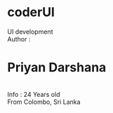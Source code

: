 # coderUI
UI development<br>
Author : <h1><strong>Priyan Darshana</strong> </h1><br>
Info : 24 Years old <br>
       From Colombo, Sri Lanka <br>
